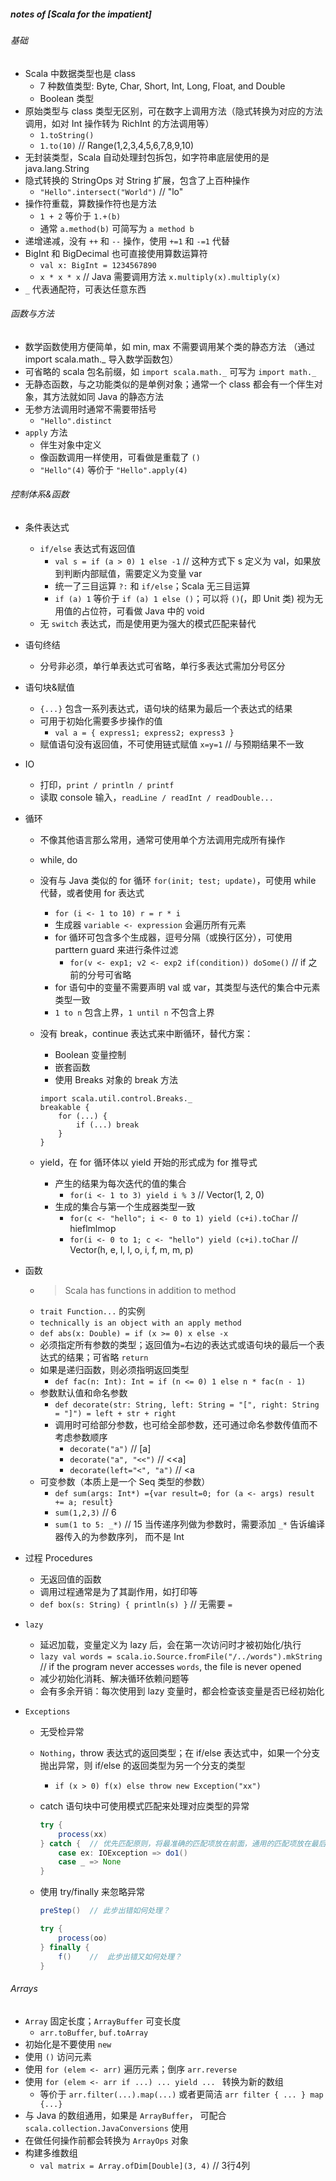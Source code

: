 ##### notes of [Scala for the impatient]

###### 基础
- Scala 中数据类型也是 class
    - 7 种数值类型: Byte, Char, Short, Int, Long, Float, and Double
    - Boolean 类型
- 原始类型与 class 类型无区别，可在数字上调用方法（隐式转换为对应的方法调用，如对 Int 操作转为 RichInt 的方法调用等）
    - `1.toString()`
    - `1.to(10)` // Range(1,2,3,4,5,6,7,8,9,10)
- 无封装类型，Scala 自动处理封包拆包，如字符串底层使用的是 java.lang.String
- 隐式转换的 StringOps 对 String 扩展，包含了上百种操作
    - `"Hello".intersect("World")` // "lo"
- 操作符重载，算数操作符也是方法
    - `1 + 2` 等价于 `1.+(b)`
    - 通常 `a.method(b)` 可简写为 `a method b`
- 递增递减，没有 `++` 和 `--` 操作，使用 `+=1` 和 `-=1` 代替
- BigInt 和 BigDecimal 也可直接使用算数运算符
    - `val x: BigInt = 1234567890`
    - `x * x * x`  // Java 需要调用方法 `x.multiply(x).multiply(x)`
- `_` 代表通配符，可表达任意东西

###### 函数与方法
- 数学函数使用方便简单，如 min, max 不需要调用某个类的静态方法 （通过 import scala.math._ 导入数学函数包）
- 可省略的 scala 包名前缀，如 `import scala.math._` 可写为 `import math._`
- 无静态函数，与之功能类似的是单例对象；通常一个 class 都会有一个伴生对象，其方法就如同 Java 的静态方法
- 无参方法调用时通常不需要带括号
    - `"Hello".distinct`
- `apply` 方法
    - 伴生对象中定义
    - 像函数调用一样使用，可看做是重载了 `()`
    - `"Hello"(4)` 等价于  `"Hello".apply(4)`

###### 控制体系&函数
- 条件表达式
    - `if/else` 表达式有返回值
        - `val s = if (a > 0) 1 else -1` // 这种方式下 s 定义为 val，如果放到判断内部赋值，需要定义为变量 var
        - 统一了三目运算 `?:` 和 `if/else`；Scala 无三目运算
        - `if (a) 1` 等价于 `if (a) 1 else ()`；可以将 `()`(，即 Unit 类) 视为无用值的占位符，可看做 Java 中的 void
    - 无 `switch` 表达式，而是使用更为强大的模式匹配来替代
- 语句终结
    - 分号非必须，单行单表达式可省略，单行多表达式需加分号区分
- 语句块&赋值
    - `{...}` 包含一系列表达式，语句块的结果为最后一个表达式的结果
    - 可用于初始化需要多步操作的值
        - `val a = { express1; express2; express3 }`
    - 赋值语句没有返回值，不可使用链式赋值 `x=y=1` // 与预期结果不一致

- IO
    - 打印，`print / println / printf`
    - 读取 console 输入，`readLine / readInt / readDouble...`

- 循环
    - 不像其他语言那么常用，通常可使用单个方法调用完成所有操作
    - while, do
    - 没有与 Java 类似的 for 循环 `for(init; test; update)`，可使用 while 代替，或者使用 for 表达式
        - `for (i <- 1 to 10) r = r * i`
        - 生成器 `variable <- expression` 会遍历所有元素
        - for 循环可包含多个生成器，逗号分隔（或换行区分），可使用 parttern guard 来进行条件过滤
            - `for(v <- exp1; v2 <- exp2 if(condition)) doSome()` // if 之前的分号可省略
        - for 语句中的变量不需要声明 val 或 var，其类型与迭代的集合中元素类型一致
        - `1 to n` 包含上界，`1 until n` 不包含上界
    - 没有 break，continue 表达式来中断循环，替代方案：
        - Boolean 变量控制
        - 嵌套函数
        - 使用 Breaks 对象的 break 方法
        
        ```
        import scala.util.control.Breaks._
        breakable {
            for (...) {
                if (...) break
            }
        }
        ```
    - yield，在 for 循环体以 yield 开始的形式成为 for 推导式
        - 产生的结果为每次迭代的值的集合
            - `for(i <- 1 to 3) yield i % 3` // Vector(1, 2, 0)
        - 生成的集合与第一个生成器类型一致
            - `for(c <- "hello"; i <- 0 to 1) yield (c+i).toChar` // hieflmlmop
            - `for(i <- 0 to 1; c <- "hello") yield (c+i).toChar` // Vector(h, e, l, l, o, i, f, m, m, p)
            
- 函数
    - > Scala has functions in addition to method
    - `trait Function...` 的实例
    - `technically is an object with an apply method` 
    - `def abs(x: Double) = if (x >= 0) x else -x`
    - 必须指定所有参数的类型；返回值为`=`右边的表达式或语句块的最后一个表达式的结果；可省略 `return` 
    - 如果是递归函数，则必须指明返回类型
        - `def fac(n: Int): Int = if (n <= 0) 1 else n * fac(n - 1)`
    - 参数默认值和命名参数
        - `def decorate(str: String, left: String = "[", right: String = "]") = left + str + right`
        - 调用时可给部分参数，也可给全部参数，还可通过命名参数传值而不考虑参数顺序
            - `decorate("a")` // [a]
            - `decorate("a", "<<")` // <<a]
            - `decorate(left="<", "a")` // <a
    - 可变参数（本质上是一个 Seq 类型的参数）
        - `def sum(args: Int*) ={var result=0; for (a <- args) result += a; result}` 
        - `sum(1,2,3)` // 6
        - `sum(1 to 5: _*)` // 15 当传递序列做为参数时，需要添加 `_*` 告诉编译器传入的为参数序列， 而不是 Int

- 过程 Procedures
    - 无返回值的函数
    - 调用过程通常是为了其副作用，如打印等
    - `def box(s: String) { println(s) }` // 无需要 `=`

- `lazy`
    - 延迟加载，变量定义为 lazy 后，会在第一次访问时才被初始化/执行
    - `lazy val words = scala.io.Source.fromFile("/../words").mkString`  // if the program never accesses `words`, the file is never opened
    - 减少初始化消耗、解决循环依赖问题等
    - 会有多余开销：每次使用到 lazy 变量时，都会检查该变量是否已经初始化


- `Exceptions`
    - 无受检异常
    - `Nothing`，throw 表达式的返回类型；在 if/else 表达式中，如果一个分支抛出异常，则 if/else 的返回类型为另一个分支的类型
        - `if (x > 0) f(x) else throw new Exception("xx")`
    - catch 语句块中可使用模式匹配来处理对应类型的异常
        
        ```scala
        try {
            process(xx)
        } catch {  // 优先匹配原则，将最准确的匹配项放在前面，通用的匹配项放在最后
            case ex: IOException => do1()
            case _ => None
        }
        ```
    - 使用 try/finally 来忽略异常
    
        ```scala
        preStep()  // 此步出错如何处理？
        
        try {
            process(oo)
        } finally {
            f()    //  此步出错又如何处理？
        }
        ```
        
###### Arrays
- `Array` 固定长度；`ArrayBuffer` 可变长度
    - `arr.toBuffer`, `buf.toArray`
- 初始化是不要使用 `new`
- 使用 `()` 访问元素
- 使用 `for (elem <- arr)` 遍历元素；倒序 `arr.reverse`
- 使用 `for (elem <- arr if ...) ... yield ... ` 转换为新的数组
    - 等价于 `arr.filter(...).map(...)` 或者更简洁 `arr filter { ... } map {...}`
- 与 Java 的数组通用，如果是 `ArrayBuffer`， 可配合 `scala.collection.JavaConversions` 使用
- 在做任何操作前都会转换为 `ArrayOps` 对象
- 构建多维数组
    - `val matrix = Array.ofDim[Double](3, 4)` // 3行4列